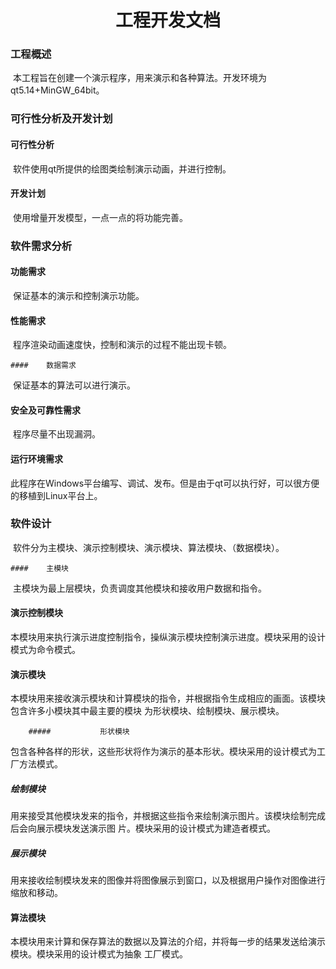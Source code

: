 <h1><center>工程开发文档</center></h1>

### 工程概述

​	本工程旨在创建一个演示程序，用来演示和各种算法。开发环境为 qt5.14+MinGW_64bit。

### 可行性分析及开发计划

#### 	可行性分析

​		软件使用qt所提供的绘图类绘制演示动画，并进行控制。

#### 	开发计划

​		使用增量开发模型，一点一点的将功能完善。

### 软件需求分析

#### 	功能需求

​		保证基本的演示和控制演示功能。

#### 	性能需求

​		程序渲染动画速度快，控制和演示的过程不能出现卡顿。

	#### 	数据需求

​		保证基本的算法可以进行演示。

#### 	安全及可靠性需求

​		程序尽量不出现漏洞。

#### 	运行环境需求

​		此程序在Windows平台编写、调试、发布。但是由于qt可以执行好，可以很方便的移植到Linux平台上。

### 软件设计

​	软件分为主模块、演示控制模块、演示模块、算法模块、（数据模块）。

	#### 	主模块

​		主模块为最上层模块，负责调度其他模块和接收用户数据和指令。

#### 	演示控制模块

​		本模块用来执行演示进度控制指令，操纵演示模块控制演示进度。模块采用的设计模式为命令模式。

#### 	演示模块

​		本模块用来接收演示模块和计算模块的指令，并根据指令生成相应的画面。该模块包含许多小模块其中最主要的模块		为形状模块、绘制模块、展示模块。

		##### 			形状模块

​				包含各种各样的形状，这些形状将作为演示的基本形状。模块采用的设计模式为工厂方法模式。

##### 			绘制模块

​				用来接受其他模块发来的指令，并根据这些指令来绘制演示图片。该模块绘制完成后会向展示模块发送演示图				片。模块采用的设计模式为建造者模式。

##### 			展示模块

​				用来接收绘制模块发来的图像并将图像展示到窗口，以及根据用户操作对图像进行缩放和移动。

#### 	算法模块

​		本模块用来计算和保存算法的数据以及算法的介绍，并将每一步的结果发送给演示模块。模块采用的设计模式为抽象		工厂模式。

